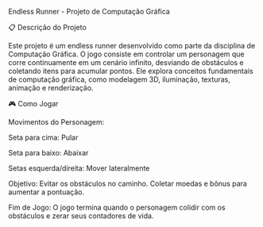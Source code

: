 Endless Runner - Projeto de Computação Gráfica

📋 Descrição do Projeto

Este projeto é um endless runner desenvolvido como parte da disciplina de Computação Gráfica. O jogo consiste em controlar um personagem que corre continuamente em um cenário infinito, desviando de obstáculos e coletando itens para acumular pontos. Ele explora conceitos fundamentais de computação gráfica, como modelagem 3D, iluminação, texturas, animação e renderização.

🎮 Como Jogar

Movimentos do Personagem:

Seta para cima: Pular

Seta para baixo: Abaixar

Setas esquerda/direita: Mover lateralmente

Objetivo:
Evitar os obstáculos no caminho. Coletar moedas e bônus para aumentar a pontuação.

Fim de Jogo:
O jogo termina quando o personagem colidir com os obstáculos e zerar seus contadores de vida.
